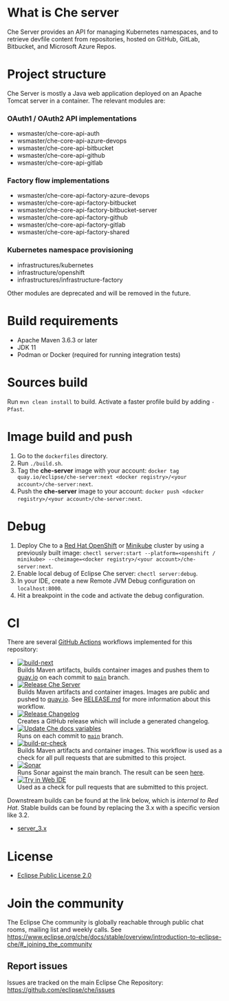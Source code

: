 # What is Che server
Che Server provides an API for managing Kubernetes namespaces, and to retrieve devfile content from repositories,
hosted on GitHub, GitLab, Bitbucket, and Microsoft Azure Repos.

# Project structure
Che Server is mostly a Java web application deployed on an Apache Tomcat server in a container. The relevant modules are:     
### OAuth1 / OAuth2 API implementations
- wsmaster/che-core-api-auth
- wsmaster/che-core-api-azure-devops
- wsmaster/che-core-api-bitbucket
- wsmaster/che-core-api-github
- wsmaster/che-core-api-gitlab
### Factory flow implementations
- wsmaster/che-core-api-factory-azure-devops
- wsmaster/che-core-api-factory-bitbucket
- wsmaster/che-core-api-factory-bitbucket-server
- wsmaster/che-core-api-factory-github
- wsmaster/che-core-api-factory-gitlab
- wsmaster/che-core-api-factory-shared
### Kubernetes namespace provisioning
- infrastructures/kubernetes
- infrastructure/openshift
- infrastructures/infrastructure-factory

Other modules are deprecated and will be removed in the future.

# Build requirements
- Apache Maven 3.6.3 or later
- JDK 11
- Podman or Docker (required for running integration tests)

# Sources build
Run `mvn clean install` to build. Activate a faster profile build by adding `-Pfast`.

# Image build and push
1. Go to the `dockerfiles` directory.
2. Run `./build.sh`.
3. Tag the **che-server** image with your account: `docker tag quay.io/eclipse/che-server:next <docker registry>/<your account>/che-server:next`.
4. Push the **che-server** image to your account: `docker push <docker registry>/<your account>/che-server:next`.

# Debug
1. Deploy Che to a [Red Hat OpenShift](https://www.eclipse.org/che/docs/stable/administration-guide/installing-che-on-openshift-using-cli/) or [Minikube](https://www.eclipse.org/che/docs/stable/administration-guide/installing-che-on-minikube/) cluster by using a previously built image: `chectl server:start --platform=<openshift / minikube> --cheimage=<docker registry>/<your account>/che-server:next`.
2. Enable local debug of Eclipse Che server: `chectl server:debug`.
3. In your IDE, create a new Remote JVM Debug configuration on `localhost:8000`.
4. Hit a breakpoint in the code and activate the debug configuration.


# CI
There are several [GitHub Actions](https://github.com/eclipse-che/che-server/actions) workflows implemented for this repository:

- [![build-next](https://github.com/eclipse-che/che-server/actions/workflows/next-build.yml/badge.svg)](https://github.com/eclipse-che/che-server/actions/workflows/next-build.yml)  
Builds Maven artifacts, builds container images and pushes them to [quay.io](https://quay.io/organization/eclipse) on each commit to [`main`](https://github.com/eclipse-che/che-server/tree/main) branch.
- [![Release Che Server](https://github.com/eclipse-che/che-server/actions/workflows/release.yml/badge.svg)](https://github.com/eclipse-che/che-server/actions/workflows/release.yml)  
Builds Maven artifacts and container images. Images are public and pushed to [quay.io](https://quay.io/organization/eclipse). See [RELEASE.md](https://github.com/eclipse-che/che-server/blob/master/RELEASE.md) for more information about this workflow.
- [![Release Changelog](https://github.com/eclipse-che/che-server/actions/workflows/release-changelog.yml/badge.svg)](https://github.com/eclipse-che/che-server/actions/workflows/release-changelog.yml)  
Creates a GitHub release which will include a generated changelog.
- [![Update Che docs variables](https://github.com/eclipse-che/che-server/actions/workflows/che-properties-docs-update.yml/badge.svg)](https://github.com/eclipse-che/che-server/actions/workflows/che-properties-docs-update.yml/badge.svg)  
Runs on each commit to [`main`](https://github.com/eclipse-che/che-server/tree/main) branch.
- [![build-pr-check](https://github.com/eclipse-che/che-server/actions/workflows/build-pr-check.yml/badge.svg)](https://github.com/eclipse-che/che-server/actions/workflows/build-pr-check.yml)  
Builds Maven artifacts and container images. This workflow is used as a check for all pull requests that are submitted to this project.
- [![Sonar](https://github.com/eclipse-che/che-server/actions/workflows/sonar.yaml/badge.svg)](https://github.com/eclipse-che/che-server/actions/workflows/sonar.yaml)  
Runs Sonar against the main branch. The result can be seen [here](https://sonarcloud.io/dashboard?id=org.eclipse.che%3Ache-server).
- [![Try in Web IDE](https://github.com/eclipse-che/che-server/actions/workflows/try-in-web-ide.yaml/badge.svg)](https://github.com/eclipse-che/che-server/actions/workflows/try-in-web-ide.yaml)  
Used as a check for pull requests that are submitted to this project. 

Downstream builds can be found at the link below, which is _internal to Red Hat_. Stable builds can be found by replacing the 3.x with a specific version like 3.2. 

- [server_3.x](https://main-jenkins-csb-crwqe.apps.ocp-c1.prod.psi.redhat.com/job/DS_CI/job/server_3.x/)

# License

- [Eclipse Public License 2.0](LICENSE)

# Join the community

The Eclipse Che community is globally reachable through public chat rooms, mailing list and weekly calls.
See https://www.eclipse.org/che/docs/stable/overview/introduction-to-eclipse-che/#_joining_the_community

## Report issues

Issues are tracked on the main Eclipse Che Repository: https://github.com/eclipse/che/issues
